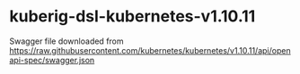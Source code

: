 # kuberig-dsl-kubernetes-v1.10.11

Swagger file downloaded from https://raw.githubusercontent.com/kubernetes/kubernetes/v1.10.11/api/openapi-spec/swagger.json
